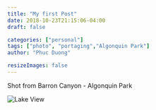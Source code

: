 ```yaml
---
title: "My first Post"
date: 2018-10-23T21:15:06-04:00
draft: false

categories: ["personal"]
tags: ["photo", "portaging","Algonquin Park"]
author: "Phuc Duong"

resizeImages: false
---
```


Shot from Barron Canyon - Algonquin Park

<!--more-->

![Lake View](https://www.dropbox.com/s/toz3nr1gt0788sk/20180810_182044.jpg?raw=1)